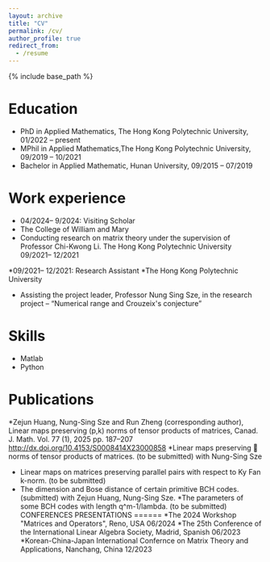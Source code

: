 ```yaml
---
layout: archive
title: "CV"
permalink: /cv/
author_profile: true
redirect_from:
  - /resume
---
```


{% include base_path %}

Education
======


* PhD in Applied Mathematics, The Hong Kong Polytechnic University,  01/2022 – present
* MPhil in Applied Mathematics,The Hong Kong Polytechnic University, 09/2019 – 10/2021
* Bachelor in Applied Mathematic, Hunan University, 09/2015 – 07/2019


Work experience
======
* 04/2024– 9/2024: Visiting Scholar
* The College of William and Mary
* Conducting research on matrix theory under the supervision of Professor Chi-Kwong Li. The Hong Kong Polytechnic University 09/2021– 12/2021

*09/2021– 12/2021: Research Assistant
*The Hong Kong Polytechnic University
* Assisting the project leader, Professor Nung Sing Sze, in the research project – “Numerical range and
Crouzeix's conjecture”



  
Skills
======
* Matlab
* Python
 

Publications
======
*Zejun Huang, Nung-Sing Sze and Run Zheng (corresponding author), Linear maps preserving (p,k)
norms of tensor products of matrices, Canad. J. Math. Vol. 77 (1), 2025 pp. 187–207
http://dx.doi.org/10.4153/S0008414X23000858
 *Linear maps preserving  norms of tensor products of matrices. (to be submitted)
with Nung-Sing Sze
* Linear maps on matrices preserving parallel pairs with respect to Ky Fan k-norm. (to be submitted)
* The dimension and Bose distance of certain primitive BCH codes. (submitted)
with Zejun Huang, Nung-Sing Sze.
 *The parameters of some BCH codes with length q^m-1/lambda. (to be submitted) 
CONFERENCES PRESENTATIONS
======
  *The 2024 Workshop "Matrices and Operators", Reno, USA 06/2024
*The 25th Conference of the International Linear Algebra Society, Madrid, Spanish 06/2023
*Korean-China-Japan International Confernce on Matrix Theory and Applications, Nanchang, China 12/2023
  

  

